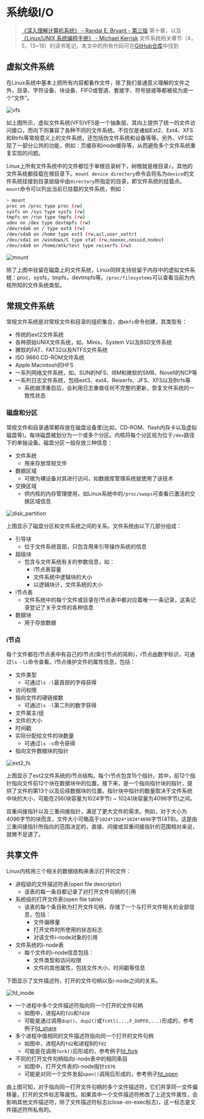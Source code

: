 # 系统级I/O

> [《深入理解计算机系统》 - Randal E. Bryant - 第三版](https://1drv.ms/b/s!AkcJSyT7tq80bJdqo_mT5IeFTsg?e=W297XG) 第十章，以及[《Linux/UNIX 系统编程手册》 - Michael Kerrisk](https://1drv.ms/b/s!AkcJSyT7tq80fmGEtgQjbyZPMOY?e=Z7XvIW) 文件系统相关章节（4，5，13~18）的读书笔记，本文中的所有代码可在[GitHub仓库](https://github.com/LittleBee1024/learning_book/tree/main/docs/booknotes/csapp/10/code)中找到

## 虚拟文件系统

在Linux系统中基本上把所有内容都看作文件，除了我们普通意义理解的文件之外，目录、字符设备、块设备、FIFO或管道、套接字、符号链接等都被视为是一个“文件”。

![vfs](./images/vfs.png)

如上图所示，虚拟文件系统(VFS)VFS是一个抽象层，其向上提供了统一的文件访问接口，而向下则兼容了各种不同的文件系统。不仅仅是诸如Ext2、Ext4、XFS和Btrfs等常规意义上的文件系统，还包括伪文件系统和设备等等。另外，VFS实现了一部分公共的功能，例如：页缓存和inode缓存等，从而避免多个文件系统重复实现的问题。

Linux上所有文件系统中的文件都位于单根目录树下，树根就是根目录`/`。其他的文件系统都挂载在根目录下。`mount device directory`命令会将名为`device`的文件系统挂接到目录层级中由`directory`所指定的目录，即文件系统的挂载点。`mount`命令可以列出当前已挂载的文件系统，例如：
```bash
> mount
proc on /proc type proc (rw)
sysfs on /sys type sysfs (rw)
tmpfs on /run type tmpfs (rw)
udev on /dev type devtmpfs (rw)
/dev/sda6 on / type ext4 (rw)
/dev/sda8 on /home type ext3 (rw,acl,user_xattr)
/dev/sda1 on /windows/C type vfat (rw,noexec,nosuid,nodev)
/dev/sda9 on /home/mtk/test type reiserfs (rw)
```

![mount](./images/mount.png)

除了上图中驻留在磁盘上的文件系统，Linux同样支持驻留于内存中的虚拟文件系统：proc，sysfs，tmpfs，devtmpfs等。`/proc/filesystems`可以查看当前为内核所知的文件系统类型。

## 常规文件系统

常规文件系统是对常规文件和目录的组织集合，由`mkfs`命令创建，其类型有：

* 传统的ext2文件系统
* 各种原始UNIX文件系统，如，Minix、System V以及BSD文件系统
* 微软的FAT、FAT32以及NTFS文件系统
* ISO 9660 CD-ROM文件系统
* Apple Macintosh的HFS
* 一系列网络文件系统，如，SUN的NFS、IBM和微软的SMB、Novell的NCP等
* 一系列日志文件系统，包括ext3、ext4、Reiserfs、JFS、XFS以及Btrfs等
    * 系统崩溃重启后，会利用日志重做任何不完整的更新，恢复文件系统的一致性状态

### 磁盘和分区

常规文件和目录通常都存放在磁盘设备里(比如，CD-ROM、flash内存卡以及虚拟磁盘等)。每块磁盘被划分为一个或多个分区。内核将每个分区视为位于`/dev`路径下的单独设备。磁盘分区一般存放三种信息：

* 文件系统
    * 用来存放常规文件
* 数据区域
    * 可做为裸设备对其进行访问，如数据库管理系统就使用了该技术
* 交换区域
    * 供内核的内存管理使用，如Linux系统中的`/proc/swaps`可查看已激活的交换区域信息

![disk_partition](./images/disk_partition.png)

上图显示了磁盘分区和文件系统之间的关系。文件系统由以下几部分组成：

* 引导块
    * 位于文件系统首部，只包含用来引导操作系统的信息
* 超级块
    * 包含与文件系统有关的参数信息，如：
        * i节点表容量
        * 文件系统中逻辑块的大小
        * 以逻辑块计，文件系统的大小
* i节点表
    * 文件系统中的每个文件或目录在i节点表中都对应着唯一一条记录，这条记录登记了关乎文件的各种信息
* 数据块
    * 用于存放数据

### i节点

每个文件都在i节点表中有自己的i节点(索引节点的简称)，i节点由数字标识，可通过`ls -li`命令查看。i节点维护文件的属性信息，包括：

* 文件类型
    * 可通过`ls -l`最首部的字母获得
* 访问权限
* 指向文件的硬链接数
    * 可通过`ls -l`第二列的数字获得
* 文件属主/组
* 文件的大小
* 时间戳
* 实际分配给文件的块数量
    * 可通过`ls -s`命令获得
* 指向文件数据块的指针

![ext2_fs](./images/ext2_fs.png)

上图显示了ext2文件系统的i节点结构。每个i节点包含15个指针。其中，前12个指针指向文件前12个块在数据块中的位置。接下来，是一个指向指针块的指针，提供了文件的第13个以及后续数据块的位置。指针块中指针的数量取决于文件系统中块的大小，可能在256(块容量为1024字节) ~ 1024(块容量为4096字节)之间。

双重间接指针以及三重间接指针，满足了更大文件的需求。例如，对于大小为4096字节的块而言，文件大小可略高于`1024*1024*1024*4096`字节(4TB)。这是由三重间接指针所指向的范围决定的，直接、间接或双重间接指针的范围相对来说，就微不足道了。

## 共享文件

Linux内核用三个相关的数据结构来表示打开的文件：

* 进程级的文件描述符表(open file descriptor)
    * 该表的每一条目都记录了对打开文件句柄的引用
* 系统级的打开文件表(open file table)
    * 该表的每个条目称为打开文件句柄，存储了一个与打开文件相关的全部信息，包括：
        * 文件偏移量
        * 打开文件时所使用的状态标志
        * 对该文件i-node对象的引用
* 文件系统的i-node表
    * 每个文件的i-node信息包括：
        * 文件类型和访问权限
        * 文件的其他属性，包括文件大小、时间戳等信息

下图显示了文件描述符、打开的文件句柄以及i-node之间的关系。

![fd_inode](./images/fd_inode.png)

* 一个进程中多个文件描述符指向同一个打开的文件句柄
    * 如图中，进程A的`fd1`和`fd20`
    * 可能是通过调用`dup()`、`dup2()`或`fcntl(...,F_DUPFD,...)`形成的，参考例子[fd_share](https://github.com/LittleBee1024/learning_book/tree/main/docs/booknotes/csapp/10/code/fd_share)
* 多个进程中值相同的文件描述符指向同一个打开的文件句柄
    * 如图中，进程A的`fd2`和进程B的`fd2`
    * 可能是在调用`fork()`后形成的，参考例子[fd_fork](https://github.com/LittleBee1024/learning_book/tree/main/docs/booknotes/csapp/10/code/fd_fork)
* 不同的打开文件句柄指向i-node表中的相同条目
    * 如图中，打开文件表的i-node指针`1976`
    * 可能是对同一个文件发起`open()`调用后形成的，参考例子[fd_open](https://github.com/LittleBee1024/learning_book/tree/main/docs/booknotes/csapp/10/code/fd_open)

由上图可知，对于指向同一打开文件句柄的多个文件描述符，它们共享同一文件偏移量，打开的文件标志等属性。如果其中一个文件描述符修改了上述文件属性，会影响其他文件描述符，除了文件描述符标志(close-on-exec标志)，这一标志是文件描述符所私有的。


